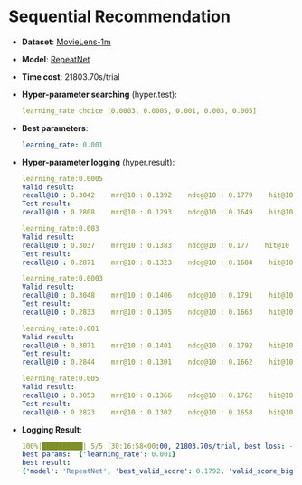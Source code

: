 # Sequential Recommendation

- **Dataset**: [MovieLens-1m](../../md/ml-1m_seq.md)

- **Model**: [RepeatNet](https://recbole.io/docs/user_guide/model/sequential/repeatnet.html)

- **Time cost**: 21803.70s/trial

- **Hyper-parameter searching** (hyper.test):

  ```yaml
  learning_rate choice [0.0003, 0.0005, 0.001, 0.003, 0.005]
  ```

- **Best parameters**:

  ```yaml
  learning_rate: 0.001
  ```

- **Hyper-parameter logging** (hyper.result):

  ```yaml
  learning_rate:0.0005
  Valid result:
  recall@10 : 0.3042    mrr@10 : 0.1392    ndcg@10 : 0.1779    hit@10 : 0.3042    precision@10 : 0.0304
  Test result:
  recall@10 : 0.2808    mrr@10 : 0.1293    ndcg@10 : 0.1649    hit@10 : 0.2808    precision@10 : 0.0281

  learning_rate:0.003
  Valid result:
  recall@10 : 0.3037    mrr@10 : 0.1383    ndcg@10 : 0.177    hit@10 : 0.3037    precision@10 : 0.0304
  Test result:
  recall@10 : 0.2871    mrr@10 : 0.1323    ndcg@10 : 0.1684    hit@10 : 0.2871    precision@10 : 0.0287

  learning_rate:0.0003
  Valid result:
  recall@10 : 0.3048    mrr@10 : 0.1406    ndcg@10 : 0.1791    hit@10 : 0.3048    precision@10 : 0.0305
  Test result:
  recall@10 : 0.2833    mrr@10 : 0.1305    ndcg@10 : 0.1663    hit@10 : 0.2833    precision@10 : 0.0283

  learning_rate:0.001
  Valid result:
  recall@10 : 0.3071    mrr@10 : 0.1401    ndcg@10 : 0.1792    hit@10 : 0.3071    precision@10 : 0.0307
  Test result:
  recall@10 : 0.2844    mrr@10 : 0.1301    ndcg@10 : 0.1662    hit@10 : 0.2844    precision@10 : 0.0284

  learning_rate:0.005
  Valid result:
  recall@10 : 0.3053    mrr@10 : 0.1366    ndcg@10 : 0.1762    hit@10 : 0.3053    precision@10 : 0.0305
  Test result:
  recall@10 : 0.2823    mrr@10 : 0.1302    ndcg@10 : 0.1658    hit@10 : 0.2823    precision@10 : 0.0282
  ```

- **Logging Result**:

  ```yaml
  100%|██████████| 5/5 [30:16:58<00:00, 21803.70s/trial, best loss: -0.1792]
  best params:  {'learning_rate': 0.001}
  best result: 
  {'model': 'RepeatNet', 'best_valid_score': 0.1792, 'valid_score_bigger': True, 'best_valid_result': OrderedDict([('recall@10', 0.3071), ('mrr@10', 0.1401), ('ndcg@10', 0.1792), ('hit@10', 0.3071), ('precision@10', 0.0307)]), 'test_result': OrderedDict([('recall@10', 0.2844), ('mrr@10', 0.1301), ('ndcg@10', 0.1662), ('hit@10', 0.2844), ('precision@10', 0.0284)])}
  ```
